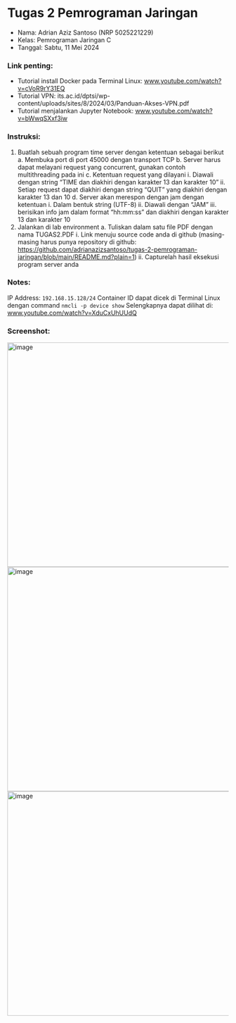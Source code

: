 <div>

# Tugas 2 Pemrograman Jaringan

</div>

- Nama: Adrian Aziz Santoso (NRP 5025221229)
- Kelas: Pemrograman Jaringan C
- Tanggal: Sabtu, 11 Mei 2024

### Link penting:

- Tutorial install Docker pada Terminal Linux: www.youtube.com/watch?v=cVoR9rY31EQ
- Tutorial VPN: its.ac.id/dptsi/wp-content/uploads/sites/8/2024/03/Panduan-Akses-VPN.pdf
- Tutorial menjalankan Jupyter Notebook: www.youtube.com/watch?v=bWwqSXxf3iw

### Instruksi:

1. Buatlah sebuah program time server dengan ketentuan sebagai berikut
   a. Membuka port di port 45000 dengan transport TCP 
    b. Server harus dapat melayani request yang concurrent, gunakan contoh multithreading pada ini 
    c. Ketentuan request yang dilayani 
        i. Diawali dengan string “TIME dan diakhiri dengan karakter 13 dan karakter 10” 
        ii. Setiap request dapat diakhiri dengan string “QUIT” yang diakhiri dengan karakter 13 dan 10 
    d. Server akan merespon dengan jam dengan ketentuan 
        i. Dalam bentuk string (UTF-8) 
        ii. Diawali dengan “JAM<spasi><jam>” 
        iii. <jam> berisikan info jam dalam format “hh:mm:ss” dan diakhiri dengan karakter 13 dan karakter 10 
3. Jalankan di lab environment 
    a. Tuliskan dalam satu file PDF dengan nama TUGAS2.PDF 
        i. Link menuju source code anda di github (masing-masing harus punya repository di github: https://github.com/adrianazizsantoso/tugas-2-pemrograman-jaringan/blob/main/README.md?plain=1) 
        ii. Capturelah hasil eksekusi program server anda

### Notes:

IP Address: `192.168.15.128/24`
Container ID dapat dicek di Terminal Linux dengan command `nmcli -p device show`
Selengkapnya dapat dilihat di: www.youtube.com/watch?v=XduCxUhUUdQ

### Screenshot:

<img width="510" alt="image" src="https://github.com/adrianazizsantoso/tugas-2-pemrograman-jaringan/assets/115202624/33d8028f-af56-45f6-83ff-c33fd6a25239">

<img width="510" alt="image" src="https://github.com/adrianazizsantoso/tugas-2-pemrograman-jaringan/assets/115202624/5b716e5c-1f5f-48dd-95df-26c569afa4a5">

<img width="510" alt="image" src="https://github.com/adrianazizsantoso/tugas-2-pemrograman-jaringan/assets/115202624/fb5f3d0f-cf21-42f1-bca5-58ca020a9cf5">


